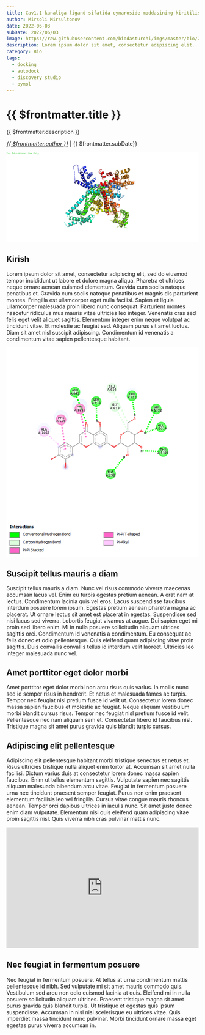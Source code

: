 ```yaml
---
title: Cav1.1 kanaliga ligand sifatida cynaroside moddasining kiritilishi.
author: Mirsoli Mirsultonov
date: 2022-06-03
subDate: 2022/06/03
image: https://raw.githubusercontent.com/biodasturchi/imgs/master/bio/2022-11-25/complex-2.png
description: Lorem ipsum dolor sit amet, consectetur adipiscing elit...
category: Bio
tags:
  - docking
  - autodock
  - discovery studio
  - pymol
---
```


# {{ $frontmatter.title }}

{{ $frontmatter.description }}

_[{{ $frontmatter.author }}](mailto:mirjr17@outlook.com)_ | {{ $frontmatter.subDate}}

![banner](https://raw.githubusercontent.com/biodasturchi/imgs/master/bio/2022-11-25/complex-2.png)

## Kirish

Lorem ipsum dolor sit amet, consectetur adipiscing elit, sed do eiusmod tempor incididunt ut labore et dolore magna aliqua. Pharetra et ultrices neque ornare aenean euismod elementum. Gravida cum sociis natoque penatibus et. Gravida cum sociis natoque penatibus et magnis dis parturient montes. Fringilla est ullamcorper eget nulla facilisi. Sapien et ligula ullamcorper malesuada proin libero nunc consequat. Parturient montes nascetur ridiculus mus mauris vitae ultricies leo integer. Venenatis cras sed felis eget velit aliquet sagittis. Elementum integer enim neque volutpat ac tincidunt vitae. Et molestie ac feugiat sed. Aliquam purus sit amet luctus. Diam sit amet nisl suscipit adipiscing. Condimentum id venenatis a condimentum vitae sapien pellentesque habitant.

![image](https://raw.githubusercontent.com/biodasturchi/imgs/master/bio/2022-11-25/lig.png)

## Suscipit tellus mauris a diam

Suscipit tellus mauris a diam. Nunc vel risus commodo viverra maecenas accumsan lacus vel. Enim eu turpis egestas pretium aenean. A erat nam at lectus. Condimentum lacinia quis vel eros. Lacus suspendisse faucibus interdum posuere lorem ipsum. Egestas pretium aenean pharetra magna ac placerat. Ut ornare lectus sit amet est placerat in egestas. Suspendisse sed nisi lacus sed viverra. Lobortis feugiat vivamus at augue. Dui sapien eget mi proin sed libero enim. Mi in nulla posuere sollicitudin aliquam ultrices sagittis orci. Condimentum id venenatis a condimentum. Eu consequat ac felis donec et odio pellentesque. Quis eleifend quam adipiscing vitae proin sagittis. Duis convallis convallis tellus id interdum velit laoreet. Ultricies leo integer malesuada nunc vel.

## Amet porttitor eget dolor morbi

Amet porttitor eget dolor morbi non arcu risus quis varius. In mollis nunc sed id semper risus in hendrerit. Et netus et malesuada fames ac turpis. Tempor nec feugiat nisl pretium fusce id velit ut. Consectetur lorem donec massa sapien faucibus et molestie ac feugiat. Neque aliquam vestibulum morbi blandit cursus risus. Tempor nec feugiat nisl pretium fusce id velit. Pellentesque nec nam aliquam sem et. Consectetur libero id faucibus nisl. Tristique magna sit amet purus gravida quis blandit turpis cursus.

## Adipiscing elit pellentesque

Adipiscing elit pellentesque habitant morbi tristique senectus et netus et. Risus ultricies tristique nulla aliquet enim tortor at. Accumsan sit amet nulla facilisi. Dictum varius duis at consectetur lorem donec massa sapien faucibus. Enim ut tellus elementum sagittis. Vulputate sapien nec sagittis aliquam malesuada bibendum arcu vitae. Feugiat in fermentum posuere urna nec tincidunt praesent semper feugiat. Purus non enim praesent elementum facilisis leo vel fringilla. Cursus vitae congue mauris rhoncus aenean. Tempor orci dapibus ultrices in iaculis nunc. Sit amet justo donec enim diam vulputate. Elementum nisi quis eleifend quam adipiscing vitae proin sagittis nisl. Quis viverra nibh cras pulvinar mattis nunc.

<iframe width="100%" height="315" src="https://www.youtube.com/embed/eI4Aske7MgU" title="YouTube video player" frameborder="0" allow="accelerometer; autoplay; clipboard-write; encrypted-media; gyroscope; picture-in-picture" allowfullscreen></iframe>

## Nec feugiat in fermentum posuere

Nec feugiat in fermentum posuere. At tellus at urna condimentum mattis pellentesque id nibh. Sed vulputate mi sit amet mauris commodo quis. Vestibulum sed arcu non odio euismod lacinia at quis. Eleifend mi in nulla posuere sollicitudin aliquam ultrices. Praesent tristique magna sit amet purus gravida quis blandit turpis. Ut tristique et egestas quis ipsum suspendisse. Accumsan in nisl nisi scelerisque eu ultrices vitae. Quis imperdiet massa tincidunt nunc pulvinar. Morbi tincidunt ornare massa eget egestas purus viverra accumsan in.
